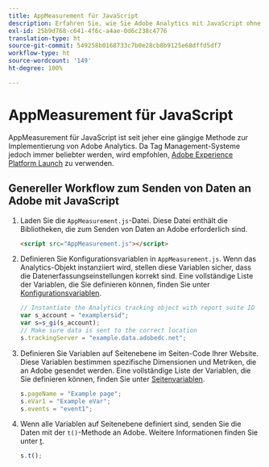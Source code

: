 ```yaml
---
title: AppMeasurement für JavaScript
description: Erfahren Sie, wie Sie Adobe Analytics mit JavaScript ohne Tag-Management-System implementieren.
exl-id: 25b9d768-c641-4f6c-a4ae-0d6c238c4776
translation-type: ht
source-git-commit: 549258b0168733c7b0e28cb8b9125e68dffd5df7
workflow-type: ht
source-wordcount: '149'
ht-degree: 100%

---
```


# AppMeasurement für JavaScript

AppMeasurement für JavaScript ist seit jeher eine gängige Methode zur Implementierung von Adobe Analytics. Da Tag Management-Systeme jedoch immer beliebter werden, wird empfohlen, [Adobe Experience Platform Launch](../launch/overview.md) zu verwenden.

## Genereller Workflow zum Senden von Daten an Adobe mit JavaScript

1. Laden Sie die `AppMeasurement.js`-Datei. Diese Datei enthält die Bibliotheken, die zum Senden von Daten an Adobe erforderlich sind.

   ```html
   <script src="AppMeasurement.js"></script>
   ```

2. Definieren Sie Konfigurationsvariablen in `AppMeasurement.js`. Wenn das Analytics-Objekt instanziiert wird, stellen diese Variablen sicher, dass die Datenerfassungseinstellungen korrekt sind. Eine vollständige Liste der Variablen, die Sie definieren können, finden Sie unter [Konfigurationsvariablen](../vars/config-vars/configuration-variables.md).

   ```js
   // Instantiate the Analytics tracking object with report suite ID
   var s_account = "examplersid";
   var s=s_gi(s_account);
   // Make sure data is sent to the correct location
   s.trackingServer = "example.data.adobedc.net";
   ```

3. Definieren Sie Variablen auf Seitenebene im Seiten-Code Ihrer Website. Diese Variablen bestimmen spezifische Dimensionen und Metriken, die an Adobe gesendet werden. Eine vollständige Liste der Variablen, die Sie definieren können, finden Sie unter [Seitenvariablen](../vars/page-vars/page-variables.md).

   ```js
   s.pageName = "Example page";
   s.eVar1 = "Example eVar";
   s.events = "event1";
   ```

4. Wenn alle Variablen auf Seitenebene definiert sind, senden Sie die Daten mit der `t()`-Methode an Adobe. Weitere Informationen finden Sie unter [t](../vars/functions/t-method.md).

   ```js
   s.t();
   ```
